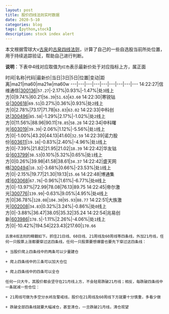 ```yaml
---
layout: post
title: 股价四线法则实时数据
date: 2020-5-10
categories: blog
tags: [python,stock]
description: stock index alert
---
```



本文根据雪球大v[古泉](https://xueqiu.com/u/7148646888)的[古泉四线法则](https://xueqiu.com/7148646888/130498192)，计算了自己的一些自选股当前所处位置，用于持续追踪验证，帮助自己进行判断。

**说明**：下表中4线对应取值为`红色`表示最新价处于对应指标上方，属正面

时间|名称|代码|最新价|当日|3日|5日|位置|变动|距离|ma21|ma60|ma21w|ma60w
---|---|---|---|---|---|---|---|---
14:22:27|信维通信|[300136](https://xueqiu.com/S/SZ300136)|`57.27`|-2.17%|0.93%|-1.47%|处`3`线上方|0|9.74%|60.21|`56.39`|`51.63`|`43.60`
14:22:30|寒锐钴业|[300618](https://xueqiu.com/S/SZ300618)|`69.51`|0.27%|0.36%|0.93%|处`2`线上方|0|2.78%|73.17|71.78|`63.83`|`63.02`
14:22:33|中科创达|[300496](https://xueqiu.com/S/SZ300496)|`85.58`|-1.29%|2.17%|-1.02%|处`2`线上方|0|11.56%|88.96|90.11|`78.85`|`58.28`
14:22:34|中科曙光|[603019](https://xueqiu.com/S/SH603019)|`39.39`|-2.06%|1.12%|-5.56%|处`1`线上方|0|-1.00%|43.20|44.13|41.60|`32.59`
14:22:39|诺力股份|[603611](https://xueqiu.com/S/SH603611)|`19.16`|-0.83%|2.40%|-4.96%|处`1`线上方|0|-7.39%|21.82|21.95|21.02|`18.39`
14:22:42|华友钴业|[603799](https://xueqiu.com/S/SH603799)|`38.53`|0.10%|5.32%|0.65%|处`1`线上方|0|0.26%|39.98|41.58|38.61|`34.37`
14:22:42|盛天网络|[300494](https://xueqiu.com/S/SZ300494)|`18.32`|-3.68%|0.66%|-23.53%|处`1`线上方|0|-2.15%|19.77|21.30|19.13|`15.66`
14:22:48|博通集成|[603068](https://xueqiu.com/S/SH603068)|`67.76`|-0.96%|1.61%|-6.77%|处`0`线上方|0|-13.97%|72.99|78.08|76.13|89.75
14:22:45|帝尔激光|[300776](https://xueqiu.com/S/SZ300776)|`139.99`|-0.63%|9.05%|4.95%|处`4`线上方|0|36.78%|`128.08`|`104.30`|`95.93`|`88.77`
14:22:51|大族激光|[002008](https://xueqiu.com/S/SZ002008)|`34.83`|0.32%|3.24%|-0.86%|处`0`线上方|0|-3.88%|36.47|38.05|35.32|35.24
14:22:54|兆易创新|[603986](https://xueqiu.com/S/SH603986)|`178.5`|-1.11%|2.26%|-4.06%|处`1`线上方|0|-10.42%|194.54|223.43|217.60|`170.66`

```
古泉4线法则的精髓如下。抓住21日线、60日线、21周线及60周线等四条线，外加21月线，任何一只股票上涨都要穿过这四条线，任何一只股票要想爆雷也要先下穿过这四条线：

+ 当股价爬上四条线中的两条可以少量建仓

+ 爬上四条线中的三条可以加大仓位

+ 爬上四条线中的四条可以全仓

任何一只大牛，其股价都会坚守在21月线上方，不会轻易跌破21月线；相反，每跌破四条线中一条就减一些仓位：

+ 21周线可做为多空分水岭及警戒线，股价在21周线及60周线下方就要十分慎重，多看少做

+ 跌破全部四条线就要大幅减仓，甚至清仓，一旦跌破21月线，清仓观望
```